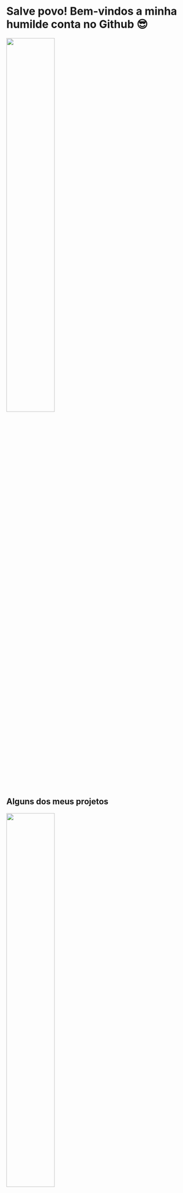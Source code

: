 # Salve povo! Bem-vindos a minha humilde conta no Github 😎

<div>
<img height="50%" src="https://my-stats-one.vercel.app/api?username=encinecarlos&count_private=true&&custom_title=Minhas Contribuições e afins&show_icons=true&theme=blueberry">
</duv>
 

## Alguns dos meus projetos
  <div>
    <img height="50%" src="https://my-stats-one.vercel.app/api/pin?username=encinecarlos&repo=avanade-SubTCSE-projeto&theme=blueberry">
    <img height="50%" src="https://my-stats-one.vercel.app/api/pin?username=encinecarlos&repo=WeatherToEmail&theme=blueberry">
  </div>  
